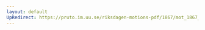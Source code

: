 ```yaml
---
layout: default
UpRedirect: https://pruto.im.uu.se/riksdagen-motions-pdf/1867/mot_1867__ak__78.pdf
---
```


